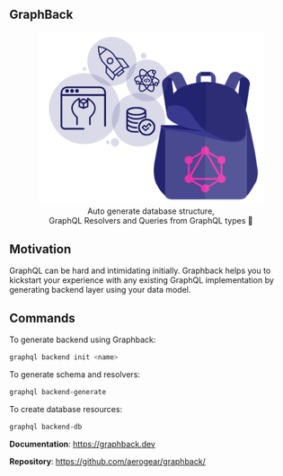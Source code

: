 ## GraphBack

<p align="center">
  <img width="400" src="https://github.com/aerogear/graphback/raw/master/website/static/img/graphback.png">
  <br/>
  Auto generate database structure, <br/>
  GraphQL Resolvers and Queries from GraphQL types 🚀
</p>

## Motivation 

GraphQL can be hard and intimidating initially.
Graphback helps you to kickstart your experience with any existing GraphQL implementation
by generating backend layer using your data model.

## Commands

To generate backend using Graphback:

```sh
graphql backend init <name>
```
To generate schema and resolvers:

```sh
graphql backend-generate
```
To create database resources:

```sh
graphql backend-db
```

**Documentation**: https://graphback.dev

**Repository**: https://github.com/aerogear/graphback/
